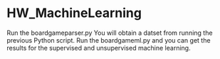 # HW_MachineLearning
Run the boardgameparser.py
You will obtain a datset from running the previous Python script.
Run the boardgameml.py and you can get the results for the supervised and unsupervised machine learning.
